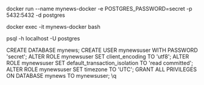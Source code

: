 docker run --name mynews-docker -e POSTGRES_PASSWORD=secret -p 5432:5432 -d postgres

docker exec -it mynews-docker bash

psql -h localhost -U postgres

CREATE DATABASE mynews;
CREATE USER mynewsuser WITH PASSWORD 'secret';
ALTER ROLE mynewsuser SET client_encoding TO 'utf8';
ALTER ROLE mynewsuser SET default_transaction_isolation TO 'read committed';
ALTER ROLE mynewsuser SET timezone TO 'UTC';
GRANT ALL PRIVILEGES ON DATABASE mynews TO mynewsuser;
\q
